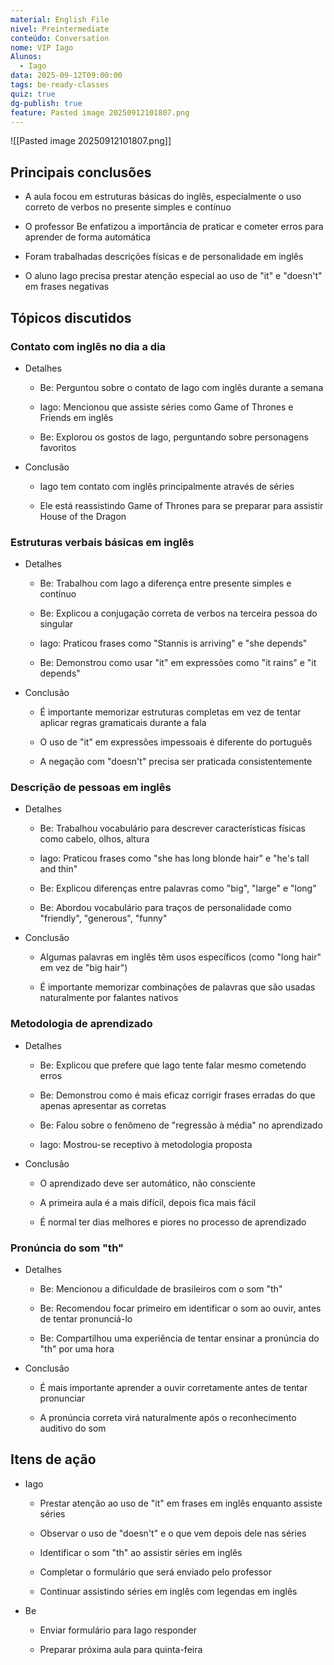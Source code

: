 ```yaml
---
material: English File
nivel: Preintermediate
conteúdo: Conversation
nome: VIP Iago
Alunos:
  - Iago
data: 2025-09-12T09:00:00
tags: be-ready-classes
quiz: true
dg-publish: true
feature: Pasted image 20250912101807.png
---
```

![[Pasted image 20250912101807.png]]
## Principais conclusões

- A aula focou em estruturas básicas do inglês, especialmente o uso correto de verbos no presente simples e contínuo
    
- O professor Be enfatizou a importância de praticar e cometer erros para aprender de forma automática
    
- Foram trabalhadas descrições físicas e de personalidade em inglês
    
- O aluno Iago precisa prestar atenção especial ao uso de "it" e "doesn't" em frases negativas
    

## Tópicos discutidos

### Contato com inglês no dia a dia

- Detalhes
    
    - Be: Perguntou sobre o contato de Iago com inglês durante a semana
        
    - Iago: Mencionou que assiste séries como Game of Thrones e Friends em inglês
        
    - Be: Explorou os gostos de Iago, perguntando sobre personagens favoritos
        
- Conclusão
    
    - Iago tem contato com inglês principalmente através de séries
        
    - Ele está reassistindo Game of Thrones para se preparar para assistir House of the Dragon
        

### Estruturas verbais básicas em inglês

- Detalhes
    
    - Be: Trabalhou com Iago a diferença entre presente simples e contínuo
        
    - Be: Explicou a conjugação correta de verbos na terceira pessoa do singular
        
    - Iago: Praticou frases como "Stannis is arriving" e "she depends"
        
    - Be: Demonstrou como usar "it" em expressões como "it rains" e "it depends"
        
- Conclusão
    
    - É importante memorizar estruturas completas em vez de tentar aplicar regras gramaticais durante a fala
        
    - O uso de "it" em expressões impessoais é diferente do português
        
    - A negação com "doesn't" precisa ser praticada consistentemente
        

### Descrição de pessoas em inglês

- Detalhes
    
    - Be: Trabalhou vocabulário para descrever características físicas como cabelo, olhos, altura
        
    - Iago: Praticou frases como "she has long blonde hair" e "he's tall and thin"
        
    - Be: Explicou diferenças entre palavras como "big", "large" e "long"
        
    - Be: Abordou vocabulário para traços de personalidade como "friendly", "generous", "funny"
        
- Conclusão
    
    - Algumas palavras em inglês têm usos específicos (como "long hair" em vez de "big hair")
        
    - É importante memorizar combinações de palavras que são usadas naturalmente por falantes nativos
        

### Metodologia de aprendizado

- Detalhes
    
    - Be: Explicou que prefere que Iago tente falar mesmo cometendo erros
        
    - Be: Demonstrou como é mais eficaz corrigir frases erradas do que apenas apresentar as corretas
        
    - Be: Falou sobre o fenômeno de "regressão à média" no aprendizado
        
    - Iago: Mostrou-se receptivo à metodologia proposta
        
- Conclusão
    
    - O aprendizado deve ser automático, não consciente
        
    - A primeira aula é a mais difícil, depois fica mais fácil
        
    - É normal ter dias melhores e piores no processo de aprendizado
        

### Pronúncia do som "th"

- Detalhes
    
    - Be: Mencionou a dificuldade de brasileiros com o som "th"
        
    - Be: Recomendou focar primeiro em identificar o som ao ouvir, antes de tentar pronunciá-lo
        
    - Be: Compartilhou uma experiência de tentar ensinar a pronúncia do "th" por uma hora
        
- Conclusão
    
    - É mais importante aprender a ouvir corretamente antes de tentar pronunciar
        
    - A pronúncia correta virá naturalmente após o reconhecimento auditivo do som
        

## Itens de ação

- Iago
    
    - Prestar atenção ao uso de "it" em frases em inglês enquanto assiste séries
        
    - Observar o uso de "doesn't" e o que vem depois dele nas séries
        
    - Identificar o som "th" ao assistir séries em inglês
        
    - Completar o formulário que será enviado pelo professor
        
    - Continuar assistindo séries em inglês com legendas em inglês
        
- Be
    
    - Enviar formulário para Iago responder
        
    - Preparar próxima aula para quinta-feira